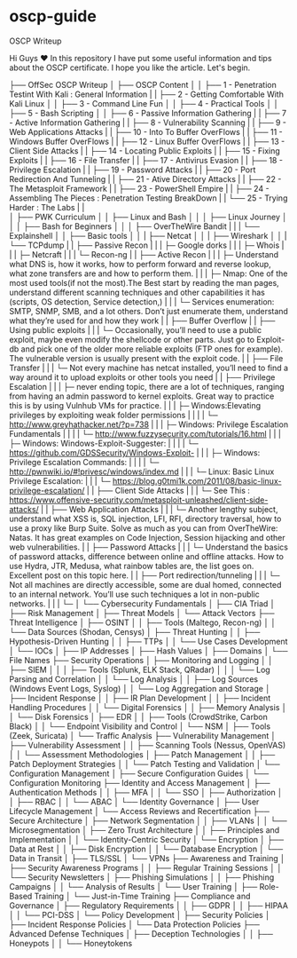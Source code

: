 # oscp-guide
OSCP Writeup


Hi Guys ❤️ 
In this repository I have put some useful information and tips about the OSCP certificate. I hope you like the article. Let's begin. 


├── OffSec OSCP Writeup 
│   ├── OSCP Content
│   │   ├── 1 - Penetration Testint With Kali : General Information
|   |   ├── 2 - Getting Comfortable With Kali Linux 
│   │   ├── 3 - Command Line Fun
│   │   ├── 4 - Practical Tools
│   │   ├── 5 - Bash Scripting 
│   │   ├── 6 - Passive Information Gathering
|   |   ├── 7 - Active Information Gathering
|   |   ├── 8 - Vulnerability Scanning
|   |   ├── 9 - Web Applications Attacks
|   |   ├── 10 - Into To Buffer OverFlows
|   |   ├── 11 - Windows Buffer OverFlows
|   |   ├── 12 - Linux Buffer OverFlows
|   |   ├── 13 - Client Side Attacks 
|   |   ├── 14 - Locating Public Exploits
|   |   ├── 15 - Fixing Exploits
|   |   ├── 16 - File Transfer
|   |   ├── 17 - Antivirus Evasion
|   |   ├── 18 - Privilege Escalation
|   |   ├── 19 - Password Attacks
|   |   ├── 20 - Port Redirection And Tunneling
|   |   ├── 21 - Ative Directory Attacks
|   |   ├── 22 - The Metasploit Framework
|   |   ├── 23 - PowerShell Empire
|   |   ├── 24 - Assembling The Pieces : Penetration Testing BreakDown
|   |   └── 25 - Trying Harder : The Labs
|   |   
│   ├── PWK Curriculum
│   │   ├── Linux and Bash 
│   │   │   ├── Linux Journey
│   │   │   ├── Bash for Beginners
│   │   │   ├── OverTheWire Bandit
|   |   |   └── Explainshell
│   │   ├── Basic tools
│   │   |    ├── Netcat
│   │   |    ├── Wireshark
│   │   |    └── TCPdump
|   |   ├── Passive Recon
|   |   |  ├─ Google dorks 
|   |   |  ├─ Whois
|   |   |  ├─ Netcraft
|   |   |  └─ Recon-ng
|   |   ├── Active Recon
|   |   |   ├─ Understand what DNS is, how it works, how to perform forward and reverse lookup, what zone transfers are and how to perform them. 
|   |   |   ├─ Nmap: One of the most used tools(if not the most).The Best start by reading the man pages, understand different scanning techniques and other capabilities it has (scripts, OS detection, Service detection,)
|   |   |   └─ Services enumeration: SMTP, SNMP, SMB, and a lot others. Don’t just enumerate them, understand what they’re used for and how they work
|   |   ├── Buffer Overflow
|   |   ├── Using public exploits 
|   |   |   └─ Occasionally, you’ll need to use a public exploit, maybe even modify the shellcode or other parts. Just go to Exploit-db and pick one of the older more reliable exploits (FTP ones for example). The vulnerable version is usually present with the exploit code.
|   |   ├── File Transfer 
|   |   |   └─ Not every machine has netcat installed, you’ll need to find a way around it to upload exploits or other tools you need
|   |   ├── Privilege Escalation
|   |   |   ├─ never ending topic, there are a lot of techniques, ranging from having an admin password to kernel exploits. Great way to practice this is by using Vulnhub VMs for practice.
|   |   |   ├─ Windows:Elevating privileges by exploiting weak folder permissions
|   |   |   |   └─ http://www.greyhathacker.net/?p=738
|   |   |   ├─ Windows: Privilege Escalation Fundamentals
|   |   |   |   └─ http://www.fuzzysecurity.com/tutorials/16.html
|   |   |   ├─ Windows: Windows-Exploit-Suggester: 
|   |   |   |   └─ https://github.com/GDSSecurity/Windows-Exploit-
|   |   |   ├─ Windows: Privilege Escalation Commands:
|   |   |   |   └─ http://pwnwiki.io/#!privesc/windows/index.md
|   |   |   └─ Linux: Basic Linux Privilege Escalation:
|   |   |      └─ https://blog.g0tmi1k.com/2011/08/basic-linux-privilege-escalation/
|   |   ├── Client Side Attacks
|   |   |    └─ See This : https://www.offensive-security.com/metasploit-unleashed/client-side-attacks/
|   |   ├── Web Application Attacks
|   |   |    └─ Another lengthy subject, understand what XSS is, SQL injection, LFI, RFI, directory traversal, how to use a proxy like Burp Suite. Solve as much as you can from OverTheWire: Natas. It has great examples on Code Injection, Session hijacking and other web vulnerabilities.
|   |   ├── Password Attacks
|   |   |    └─ Understand the basics of password attacks, difference between online and offline attacks. How to use Hydra, JTR, Medusa, what rainbow tables are, the list goes on. Excellent post on this topic here.
|   |   ├── Port redirection/tunneling
|   |   |    └─ Not all machines are directly accessible, some are dual homed, connected to an internal network. You’ll use such techniques a lot in non-public networks.
|   |   |        └─ 
│   └── Cybersecurity Fundamentals
│       ├── CIA Triad
│       ├── Risk Management
│       ├── Threat Models
│       └── Attack Vectors
├── Threat Intelligence
│   ├── OSINT
│   │   ├── Tools (Maltego, Recon-ng)
│   │   └── Data Sources (Shodan, Censys)
│   ├── Threat Hunting
│   │   ├── Hypothesis-Driven Hunting
│   │   ├── TTPs
│   │   └── Use Cases Development
│   └── IOCs
│       ├── IP Addresses
│       ├── Hash Values
│       ├── Domains
│       └── File Names
├── Security Operations
│   ├── Monitoring and Logging
│   │   ├── SIEM
│   │   │   ├── Tools (Splunk, ELK Stack, QRadar)
│   │   │   └── Log Parsing and Correlation
│   │   └── Log Analysis
│   │       ├── Log Sources (Windows Event Logs, Syslog)
│   │       └── Log Aggregation and Storage
│   ├── Incident Response
│   │   ├── IR Plan Development
│   │   ├── Incident Handling Procedures
│   │   └── Digital Forensics
│   │       ├── Memory Analysis
│   │       └── Disk Forensics
│   ├── EDR
│   │   ├── Tools (CrowdStrike, Carbon Black)
│   │   └── Endpoint Visibility and Control
│   └── NSM
│       ├── Tools (Zeek, Suricata)
│       └── Traffic Analysis
├── Vulnerability Management
│   ├── Vulnerability Assessment
│   │   ├── Scanning Tools (Nessus, OpenVAS)
│   │   └── Assessment Methodologies
│   ├── Patch Management
│   │   ├── Patch Deployment Strategies
│   │   └── Patch Testing and Validation
│   └── Configuration Management
│       ├── Secure Configuration Guides
│       └── Configuration Monitoring
├── Identity and Access Management
│   ├── Authentication Methods
│   │   ├── MFA
│   │   └── SSO
│   ├── Authorization
│   │   ├── RBAC
│   │   └── ABAC
│   └── Identity Governance
│       ├── User Lifecycle Management
│       └── Access Reviews and Recertification
├── Secure Architecture
│   ├── Network Segmentation
│   │   ├── VLANs
│   │   └── Microsegmentation
│   ├── Zero Trust Architecture
│   │   ├── Principles and Implementation
│   │   └── Identity-Centric Security
│   └── Encryption
│       ├── Data at Rest
│       │   ├── Disk Encryption
│       │   └── Database Encryption
│       └── Data in Transit
│           ├── TLS/SSL
│           └── VPNs
├── Awareness and Training
│   ├── Security Awareness Programs
│   │   ├── Regular Training Sessions
│   │   └── Security Newsletters
│   ├── Phishing Simulations
│   │   ├── Phishing Campaigns
│   │   └── Analysis of Results
│   └── User Training
│       ├── Role-Based Training
│       └── Just-in-Time Training
├── Compliance and Governance
│   ├── Regulatory Requirements
│   │   ├── GDPR
│   │   ├── HIPAA
│   │   └── PCI-DSS
│   └── Policy Development
│       ├── Security Policies
│       ├── Incident Response Policies
│       └── Data Protection Policies
├── Advanced Defense Techniques
│   ├── Deception Technologies
│   │   ├── Honeypots
│   │   └── Honeytokens

